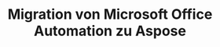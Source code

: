 ---
title: Migration von Microsoft Office Automation zu Aspose
type: docs
weight: 310
url: /de/net/migration-from-microsoft-office-automation-to-aspose/
---